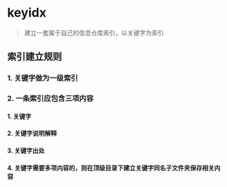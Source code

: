 # keyidx
> 建立一套属于自己的信息仓库索引，以关键字为索引

## 索引建立规则
### 1. 关键字做为一级索引
### 2. 一条索引应包含三项内容
#### 1. 关键字
#### 2. 关键字说明解释
#### 3. 关键字出处
#### 4. 关键字需要多项内容的，则在顶级目录下建立关键字同名子文件夹保存相关内容
